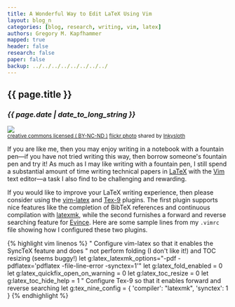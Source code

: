 ```yaml
---
title: A Wonderful Way to Edit LaTeX Using Vim 
layout: blog_n
categories: [blog, research, writing, vim, latex]
authors: Gregory M. Kapfhammer
mapped: true 
header: false 
research: false 
paper: false
backup: ../../../../../../../../
---
```


## {{ page.title }}
### <em>{{ page.date | date_to_long_string }}</em>

<a title="cap & nib" href="http://flickr.com/photos/mysight/8663830964"><img class="img-responsive-tight" src="http://farm9.static.flickr.com/8254/8663830964_76117e9b4b_z.jpg" /></a><br /><small><a href="http://creativecommons.org/licenses/by-nc-nd/2.0/">creative commons licensed ( BY-NC-ND )</a> <a title="cap & nib" href="http://flickr.com/photos/mysight/8663830964">flickr photo</a> shared by <a href="http://flickr.com/people/mysight">Inkysloth</a></small>

If you are like me, then you may enjoy writing in a notebook with a fountain pen&mdash;if you have not tried writing
this way, then borrow someone's fountain pen and try it! As much as I may like writing with a fountain pen, I
still spend a substantial amount of time writing technical papers in [LaTeX](http://www.latex-project.org/) with the
[Vim](http://www.vim.org/) text editor&mdash;a task I also find to be challenging and rewarding. 

If you would like to improve your LaTeX writing experience, then please consider using the
[vim-latex](https://github.com/lervag/vim-latex) and [Tex-9](https://github.com/vim-scripts/TeX-9/) plugins.  The first
plugin supports nice features like the completion of BibTeX references and continuous compilation with
[latexmk](http://users.phys.psu.edu/~collins/software/latexmk-jcc/), while the second furnishes a forward and reverse
searching feature for [Evince](https://wiki.gnome.org/Apps/Evince).  Here are some sample lines from my
<code>.vimrc</code> file showing how I configured these two plugins.

{% highlight vim linenos %}
" Configure vim-latex so that it enables the SyncTeX feature and does 
" not perform folding (I don't like it!) and TOC resizing (seems buggy!)
let g:latex_latexmk_options="-pdf -pdflatex='pdflatex -file-line-error -synctex=1'"
let g:latex_fold_enabled = 0
let g:latex_quickfix_open_on_warning = 0
let g:latex_toc_resize = 0
let g:latex_toc_hide_help = 1
" Configure Tex-9 so that it enables forward and reverse searching
let g:tex_nine_config = {
            \'compiler': "latexmk",
            \'synctex': 1
            \}
{% endhighlight %}
